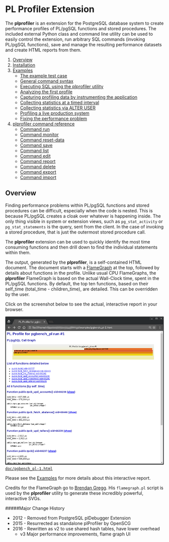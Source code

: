 PL Profiler Extension
=====================

The **plprofiler** is an extension for the PostgreSQL database system to create performance profiles of PL/pgSQL functions and stored procedures. The included external Python class and command line utility can be used to easily control the extension, run arbitrary SQL commands (invoking PL/pgSQL functions), save and manage the resulting performance datasets and create HTML reports from them.

1. [Overview](#markdown-header-overview)
2. [Installation](doc/installation.md)
3. [Examples](doc/examples.md)
    * [The example test case](doc/examples.md#markdown-header-the-example-test-case)
    * [General command syntax](doc/examples.md#markdown-header-general-command-syntax)
	* [Executing SQL using the plprofiler utility](doc/examples.md#markdown-header-executing-sql-using-the-plprofiler-utility)
	* [Analyzing the first profile](doc/examples.md#markdown-header-analyzing-the-first-profile)
	* [Capturing profiling data by instrumenting the application](doc/examples.md#markdown-header-capturing-profiling-data-by-instrumenting-the-application)
	* [Collecting statistics at a timed interval](doc/examples.md#markdown-header-collecting-statistics-at-a-timed-interval)
	* [Collecting statistics via ALTER USER](doc/examples.md#markdown-header-collecting-statistics-via-alter-user)
	* [Profiling a live production system](doc/examples.md#markdown-header-profiling-a-live-production-system)
	* [Fixing the performance problem](doc/examples.md#markdown-header-fixing-the-performance-problem)
4. [plprofiler command reference](doc/plprofiler_cmd_ref.md)
    * [Command run](doc/plprofiler_cmd_ref.md#markdown-header-command-run)
    * [Command monitor](doc/plprofiler_cmd_ref.md#markdown-header-command-monitor)
    * [Command reset-data](doc/plprofiler_cmd_ref.md#markdown-header-command-reset-data)
    * [Command save](doc/plprofiler_cmd_ref.md#markdown-header-command-save)
    * [Command list](doc/plprofiler_cmd_ref.md#markdown-header-command-list)
    * [Command edit](doc/plprofiler_cmd_ref.md#markdown-header-command-edit)
    * [Command report](doc/plprofiler_cmd_ref.md#markdown-header-command-report)
    * [Command delete](doc/plprofiler_cmd_ref.md#markdown-header-command-delete)
    * [Command export](doc/plprofiler_cmd_ref.md#markdown-header-command-export)
    * [Command import](doc/plprofiler_cmd_ref.md#markdown-header-command-import)

Overview
--------

Finding performance problems within PL/pgSQL functions and stored procedures can be difficult, especially when the code is nested. This is because PL/pgSQL creates a cloak over whatever is happening inside. The only thing visible in system or extension views, such as `pg_stat_activity` or `pg_stat_statements` is the query, sent from the client. In the case of invoking a stored procedure, that is just the outermost stored procedure call. 

The **plprofiler** extension can be used to quickly identify the most time consuming functions and then drill down to find the individual statements within them.

The output, generated by the **plprofiler**, is a self-contained HTML document. The document starts with a [FlameGraph](http://www.brendangregg.com/FlameGraphs/cpuflamegraphs.html) at the top, followed by details about functions in the profile. Unlike usual CPU FlameGraphs, the **plprofiler** FlameGraph is based on the actual Wall-Clock time, spent in the PL/pgSQL functions. By default, the top ten functions, based on their self_time (total_time - children_time), are detailed. This can be overridden by the user.

Click on the screenshot below to see the actual, interactive report in your browser.

[ ![ Example report ](doc/images/pgbench_pl-1.png) ](http://wi3ck.info/plprofiler/doc/pgbench_pl-1.html)
[`doc/pgbench_pl-1.html`](http://wi3ck.info/plprofiler/doc/pgbench_pl-1.html)

Please see the [Examples](doc/examples.md) for more details about this interactive report.

Credits for the FlameGraph go to [Brendan Gregg](http://www.brendangregg.com/). His `flamegraph.pl` script is used by the **plprofiler** utility to generate these incredibly powerful, interactive SVGs.

#####Major Change History
* 2012 - Removed from PostgreSQL plDebugger Extension
* 2015 - Resurrected as standalone plProfiler by OpenSCG
* 2016 - Rewritten as v2 to use shared hash tables, have lower overhead
    - v3 Major performance improvements, flame graph UI
